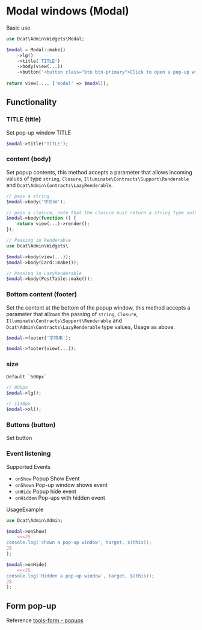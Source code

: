 # Modal windows (Modal)

Basic use


```php
use Dcat\Admin\Widgets\Modal;

$modal = Modal::make()
	->lg()
	->title('TITLE')
	->body(view(...))
	->button('<button class="btn btn-primary">Click to open a pop-up window</button>');
	
return view(..., ['modal' => $modal]);	
```

## Functionality

### TITLE (title)

Set pop-up window TITLE

```php
$modal->title('TITLE');
```

### content (body)

Set popup contents, this method accepts a parameter that allows incoming values of type `string`, `Closure`, `Illuminate\Contracts\Support\Renderable` and `Dcat\Admin\Contracts\LazyRenderable`.

```php
// pass a string
$modal->body('字符串');

// pass a closure, note that the closure must return a string type value or a null value
$modal->body(function () {
	return view(...)->render();
});

// Passing in Renderable
use Dcat\Admin\Widgets\

$modal->body(view(...));
$modal->body(Card::make());

// Passing in LazyRenderable
$modal->body(PostTable::make());
```

### Bottom content (footer)
Set the content at the bottom of the popup window, this method accepts a parameter that allows the passing of `string`, `Closure`, `Illuminate\Contracts\Support\Renderable` and `Dcat\Admin\Contracts\LazyRenderable` type values, Usage as above.

```php
$modal->footer('字符串');

$modal->footer(view(...));
```

### size 
    
    Default `500px`

```php
// 800px
$modal->lg();

// 1140px
$modal->xl();
```

### Buttons (button)

Set button

### Event listening

Supported Events

 - `onShow` Popup Show Event
 - `onShown` Pop-up window shows event
 - `onHide` Popup hide event
 - `onHidden` Pop-ups with hidden event
 
UsageExample

```php
use Dcat\Admin\Admin;

$modal->onShow(
	<<<JS
console.log('shown a pop-up window', target, $(this));	
JS
);

$modal->onHide(
	<<<JS
console.log('Hidden a pop-up window', target, $(this));	
JS
);
``` 
 


<a name="form"></a>
## Form pop-up

Reference [tools-form - popups](widgets-form.md#modal)

